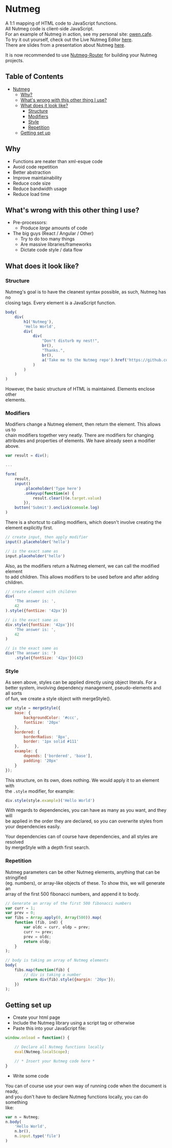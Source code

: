 # Nutmeg

A 1:1 mapping of HTML code to JavaScript functions.  
All Nutmeg code is client-side JavaScript.  
For an example of Nutmeg in action, see my personal site: [owen.cafe](https://owen.cafe).  
To try it out yourself, check out the Live Nutmeg Editor [here](https://owen.cafe/nutmeg/demo/).  
There are slides from a presentation about Nutmeg [here](https://owen.cafe/nutmeg/).


It is now recommended to use [Nutmeg-Router](https://github.com/414owen/Nutmeg-Router)
for building your Nutmeg projects.

## Table of Contents

* [Nutmeg](#Nutmeg)
  * [Why?](#why)
  * [What's wrong with this other thing I use?](#whats-wrong-with-this-other-thing-i-use)
  * [What does it look like?](#what-does-it-look-like)
    * [Structure](#structure)
    * [Modifiers](#modifiers)
    * [Style](#style)
    * [Repetition](#repetition)
  * [Getting set up](#getting-set-up)


## Why

* Functions are neater than xml-esque code
* Avoid code repetition
* Better abstraction
* Improve maintainability
* Reduce code size
* Reduce bandwidth usage
* Reduce load time

## What's wrong with this other thing I use?

* Pre-processors:
    * Produce *large* amounts of code
* The big guys (React / Angular / Other)
    * Try to do too many things
    * Are massive libraries/frameworks
    * Dictate code style / data flow

## What does it look like?

### Structure

Nutmeg's goal is to have the cleanest syntax possible, as such, Nutmeg has no  
closing tags. Every element is a JavaScript function.

```js
body(
    div(
        h1('Nutmeg'),
        'Hello World',
        div(
            div(
                "Don't disturb my nest!",
                br(),
                "Thanks.",
                br(),
                a('Take me to the Nutmeg repo').href('https://github.com/414owen/Nutmeg')
            )
        )
    )
)
```

However, the basic structure of HTML is maintained. Elements enclose other  
elements.

### Modifiers

Modifiers change a Nutmeg element, then return the element. This allows us to  
chain modifiers together very neatly. There are modifiers for changing  
attributes and properties of elements. We have already seen a modifier above.

```js
var result = div();

...

form(
    result,
    input()
        .placeholder('Type here')
        .onkeyup(function(e) {
            result.clear()(e.target.value)
        }),
    button('Submit').onclick(console.log)
)
```

There is a shortcut to calling modifiers, which doesn't involve creating the  
element explicitly first.

```js
// create input, then apply modifier
input().placeholder('hello')

// is the exact same as
input.placeholder('hello')
```

Also, as the modifiers return a Nutmeg element, we can call the modified element  
to add children. This allows modifiers to be used before and after adding  
children.

```js
// create element with children
div(
    'The answer is: ',
    42
).style({fontSize: '42px'})

// is the exact same as
div.style({fontSize: '42px'})(
    'The answer is: ',
    42
)

// is the exact same as
div('The answer is: ')
    .style({fontSize: '42px'})(42)
```

### Style

As seen above, styles can be applied directly using object literals. For a  
better system, involving dependency management, pseudo-elements and all sorts  
of fun, we create a style object with mergeStyle().

```js
var style = mergeStyle({
    base: {
        backgroundColor: '#ccc',
        fontSize: '20px'
    },
    bordered: {
        borderRadius: '8px',
        border: '1px solid #111'
    },
    example: {
        depends: ['bordered', 'base'],
        padding: '20px'
    }
});
```

This structure, on its own, does nothing. We would apply it to an element with  
the `.style` modifier, for example:

```js
div.style(style.example)('Hello World')
```

With regards to dependencies, you can have as many as you want, and they will  
be applied in the order they are declared, so you can overwrite styles from  
your dependencies easily.

Your dependencies can of course have dependencies, and all styles are resolved  
by mergeStyle with a depth first search.

### Repetition

Nutmeg parameters can be other Nutmeg elements, anything that can be stringified  
(eg. numbers), or array-like objects of these. To show this, we will generate an  
array of the first 500 fibonacci numbers, and append it to body.

```js
// Generate an array of the first 500 fibonacci numbers
var curr = 1;
var prev = 0;
var fibs = Array.apply(0, Array(500)).map(
    function (fib, ind) {
        var oldc = curr, oldp = prev;
        curr += prev;
        prev = oldc;
        return oldp;
    }
);

// body is taking an array of Nutmeg elements
body(
    fibs.map(function(fib) {
        // div is taking a number
        return div(fib).style({margin: '20px'});
    })
);
```

## Getting set up

* Create your html page
* Include the Nutmeg library using a script tag or otherwise
* Paste this into your JavaScript file:

```js
window.onload = function() {

    // Declare all Nutmeg functions locally
	eval(Nutmeg.localScope);

    // * Insert your Nutmeg code here *
}
```

* Write some code

You can of course use your own way of running code when the document is ready,  
and you don't have to declare Nutmeg functions locally, you can do something  
like:

```js
var n = Nutmeg;
n.body(
    'Hello World',
    n.br(),
    n.input.type('file')
)
```
